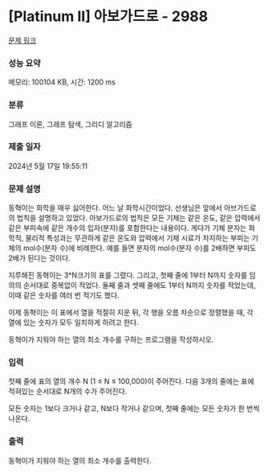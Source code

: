 # [Platinum II] 아보가드로 - 2988 

[문제 링크](https://www.acmicpc.net/problem/2988) 

### 성능 요약

메모리: 100104 KB, 시간: 1200 ms

### 분류

그래프 이론, 그래프 탐색, 그리디 알고리즘

### 제출 일자

2024년 5월 17일 19:55:11

### 문제 설명

<p>동혁이는 화학을 매우 싫어한다. 어느 날 화학시간이었다. 선생님은 앞에서 아브가드로의 법칙을 설명하고 있었다. 아보가드로의 법칙은 모든 기체는 같은 온도, 같은 압력에서 같은 부피속에 같은 개수의 입자(분자)를 포함한다는 내용이다. 게다가 기체 분자는 화학적, 물리적 특성과는 무관하게 같은 온도와 압력에서 기체 시료가 차지하는 부피는 기체의 mol수(분자 수)에 비례한다. 예를 들면 분자의 mol수(분자 수)를 2배하면 부피도 2배가 된다는 것이다.</p>

<p>지루해진 동혁이는 3*N크기의 표를 그렸다. 그리고, 첫째 줄에 1부터 N까지 숫자를 임의의 순서대로 중복없이 적었다. 둘째 줄과 셋째 줄에도 1부터 N까지 숫자를 적었는데, 이때 같은 숫자를 여러 번 적기도 했다. </p>

<p>이제 동혁이는 이 표에서 열을 적절히 지운 뒤, 각 행을 오름 차순으로 정렬했을 때, 각 열에 있는 숫자가 모두 일치하게 하려고 한다.</p>

<p>동혁이가 지워야 하는 열의 최소 개수를 구하는 프로그램을 작성하시오.</p>

### 입력 

 <p>첫째 줄에 표의 열의 개수 N (1 ≤ N ≤ 100,000)이 주어진다. 다음 3개의 줄에는 표에 적혀있는 순서대로 N개의 수가 주어진다.</p>

<p>모든 숫자는 1보다 크거나 같고, N보다 작거나 같으며, 첫째 줄에는 모든 숫자가 한 번씩 나온다.</p>

### 출력 

 <p>동혁이가 지워야 하는 열의 최소 개수를 출력한다.</p>

